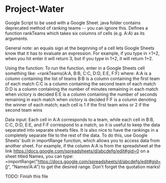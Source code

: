 # Project-Water

Google Script to be used with a Google Sheet. java folder contains deprecated method of ranking teams -- you can ignore this.
Defines a function rankTeams which takes six columns of cells (e.g. A:A) as its arguments.

General note: an equals sign at the beginning of a cell lets Google Sheets know that it has to evaluate an expression. For example, if you type in =1+2, when you hit enter it will return 3, but if you type in 1+2, it will return 1+2.

Using the function:
To run the function, enter in a Google Sheets cell something like:
=rankTeams(A:A, B:B, C:C, D:D, E:E, F:F)
where:
A:A is a column containing the list of teams
B:B is a column containing the first team of each match
C:C is a column containing the second team of each match
D:D is a column containing the number of minutes remaining in each match when victory is decided
E:E is a column containing the number of seconds remaining in each match when victory is decided
F:F is a column denoting the winner of each match; each cell is 1 if the first team wins or 2 if the second team wins

Data input:
Each cell in A:A corresponds to a team, while each cell in B:B, C:C, D:D, E:E, and F:F correspond to a match, so it is useful to keep the data separated into separate sheets files. It is also nice to have the rankings in a completely separate file to the rest of the data. To do this, use Google Sheets' built in importRange function, which allows you to access data from another sheet. For example, if the column A:A is from the spreadsheet at the link https://docs.google.com/spreadsheets/d/abcdefg/edit#gid=0 on a sheet titled Names, you can type:
=importRange("https://docs.google.com/spreadsheets/d/abcdefg/edit#gid=0", "Names!A:A")
to get the desired range. Don't forget the quotation marks!

TODO: Finish this file
